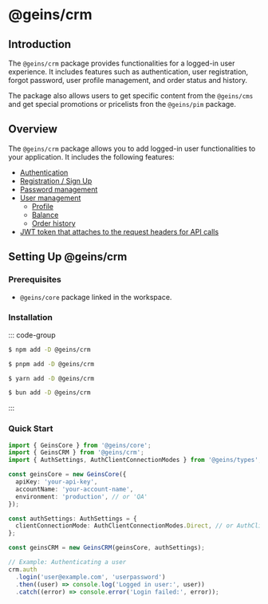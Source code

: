 # @geins/crm

## Introduction

The `@geins/crm` package provides functionalities for a logged-in user experience. It includes features such as authentication, user registration, forgot password, user profile management, and order status and history.

The package also allows users to get specific content from the `@geins/cms` and get special promotions or pricelists fron the `@geins/pim` package.

## Overview

The `@geins/crm` package allows you to add logged-in user functionalities to your application. It includes the following features:

- [Authentication](./authentication)
- [Registration / Sign Up](./registration)
- [Password management](./password)
- [User management](./user/index.md)
  - [Profile](./user/profile.md)
  - [Balance](./user/balance.md)
  - [Order history](./user/transactions.md)
- [JWT token that attaches to the request headers for API calls](./jwt-token)

## Setting Up @geins/crm

### Prerequisites

- `@geins/core` package linked in the workspace.

### Installation

::: code-group

```sh [npm]
$ npm add -D @geins/crm
```

```sh [pnpm]
$ pnpm add -D @geins/crm
```

```sh [yarn]
$ yarn add -D @geins/crm
```

```sh [bun]
$ bun add -D @geins/crm
```

:::

### Quick Start

```ts
import { GeinsCore } from '@geins/core';
import { GeinsCRM } from '@geins/crm';
import { AuthSettings, AuthClientConnectionModes } from '@geins/types';

const geinsCore = new GeinsCore({
  apiKey: 'your-api-key',
  accountName: 'your-account-name',
  environment: 'production', // or 'QA'
});

const authSettings: AuthSettings = {
  clientConnectionMode: AuthClientConnectionModes.Direct, // or AuthClientConnectionModes.Proxy
};

const geinsCRM = new GeinsCRM(geinsCore, authSettings);

// Example: Authenticating a user
crm.auth
  .login('user@example.com', 'userpassword')
  .then((user) => console.log('Logged in user:', user))
  .catch((error) => console.error('Login failed:', error));
```
